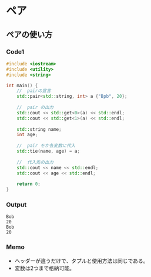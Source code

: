 # ペア

## ペアの使い方

### Code1

```cpp
#include <iostream>
#include <utility>
#include <string>

int main() {
    //  pairの宣言
    std::pair<std::string, int> a {"Bpb", 20};
    
    //  pair の出力
    std::cout << std::get<0>(a) << std::endl;
    std::cout << std::get<1>(a) << std::endl;
    
    std::string name;
    int age;
    
    //  pair をか各変数に代入
    std::tie(name, age) = a;
    
    //  代入先の出力
    std::cout << name << std::endl;
    std::cout << age << std::endl;
    
    return 0;
}
```

### Output

```
Bob
20
Bob
20
```

### Memo

- ヘッダーが違うだけで、タプルと使用方法は同じである。
- 変数は2つまで格納可能。
